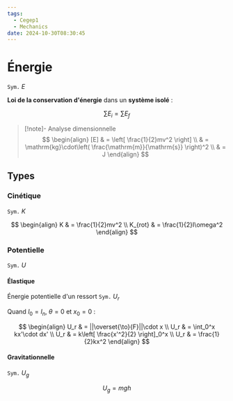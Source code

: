 ```yaml
---
tags:
  - Cegep1
  - Mechanics
date: 2024-10-30T08:30:45
---
```


# Énergie

`Sym.` $E$

**Loi de la conservation d'énergie** dans un **système isolé** :

$$
\sum E_i = \sum E_f
$$

> [!note]- Analyse dimensionnelle
> $$
> \begin{align}
> [E] & = \left[ \frac{1}{2}mv^2 \right] \\
>  & = \mathrm{kg}\cdot\left( \frac{\mathrm{m}}{\mathrm{s}} \right)^2 \\
>  & = J
> \end{align}
> $$

## Types

### Cinétique

`Sym.` $K$

$$
\begin{align}
K & = \frac{1}{2}mv^2 \\
K_{rot} & = \frac{1}{2}I\omega^2
\end{align}
$$

### Potentielle

`Sym.` $U$

#### Élastique

Énergie potentielle d'un ressort
`Sym.` $U_r$

Quand $l_0 = l_n$,  $\theta = 0$ et $x_0 = 0$ :

$$
\begin{align}
U_r & = ||\overset{\to}{F}||\cdot x \\
U_r & = \int_0^x kx'\cdot dx' \\
U_r & = k\left[ \frac{x'^2}{2} \right]_0^x \\
U_r & = \frac{1}{2}kx^2
\end{align}
$$

#### Gravitationnelle

`Sym.` $U_g$

$$
U_g = mgh
$$